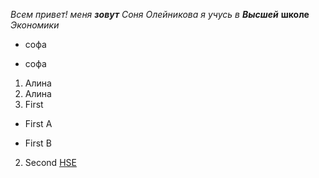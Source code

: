 *Всем привет!* _меня_ ***зовут*** _Соня_ *Олейникова* *я учусь* _в_ ***Высшей*** **школе** _Экономики_
+ софа
- софа
1. Алина
2. Алина
1. First
+ First A
- First B
2. Second
[HSE](https://www.hse.ru/)
